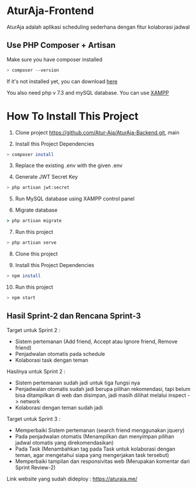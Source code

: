 # AturAja-Frontend
AturAja adalah aplikasi scheduling sederhana dengan fitur kolaborasi jadwal

Use PHP Composer + Artisan
---

Make sure you have composer installed
```bash
> composer --version
```
If it's not installed yet, you can download [here](https://getcomposer.org/)

You also need php v 7.3 and mySQL database.
You can use [XAMPP](https://www.apachefriends.org/download.html)

How To Install This Project
===

1. Clone project https://github.com/Atur-Aja/AturAja-Backend.git, main 

2. Install this Project Dependencies
```bash
> composer install
```
3. Replace the existing .env with the given .env

4. Generate JWT Secret Key
```bash
> php artisan jwt:secret
```
5. Run MySQL database using XAMPP control panel

6. Migrate database
```cmd
> php artisan migrate
```
7. Run this project
```bash
> php artisan serve
```
8. Clone this project 

9. Install this Project Dependencies
```bash
> npm install
```
10. Run this project
```bash
> npm start
```

Hasil Sprint-2 dan Rencana Sprint-3
---
Target untuk Sprint 2 : 
- Sistem pertemanan (Add friend, Accept atau Ignore friend, Remove friend)
- Penjadwalan otomatis pada schedule 
- Kolaborasi task dengan teman 

Hasilnya untuk Sprint 2 :
- Sistem pertemanan sudah jadi untuk tiga fungsi nya 
- Penjadwalan otomatis sudah jadi berupa pilihan rekomendasi, tapi belum bisa ditampilkan di web dan disimpan, jadi masih dilihat melalui inspect -> network 
- Kolaborasi dengan teman sudah jadi 

Target untuk Sprint 3 :
- Memperbaiki Sistem pertemanan (search friend menggunakan jquery) 
- Pada penjadwalan otomatis (Menampilkan dan menyimpan pilihan jadwal otomatis yang direkomendasikan) 
- Pada Task (Menambahkan tag pada Task untuk kolaborasi dengan teman, agar mengetahui siapa yang mengerjakan task tersebut)
- Memperbaiki tampilan dan responsivitas web (Merupakan komentar dari Sprint Review-2) 

Link website yang sudah dideploy : https://aturaja.me/
